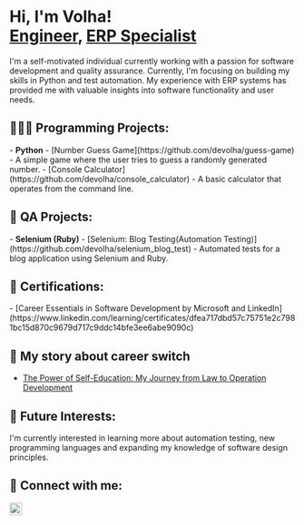 <h1>Hi, I'm Volha! <br/><a href="https://github.com/devolha">Engineer</a>, <a href="https://www.linkedin.com/in/volha-sakalouskaya/">ERP Specialist</a></h1>

<p>I'm a self-motivated individual currently working with a passion for software development and quality assurance. Currently, I'm focusing on building my skills in Python and test automation. My experience with ERP systems has provided me with valuable insights into software functionality and user needs.</p>

<h2>👩🏼‍💻 Programming Projects:</h2>
-   <b>Python</b>
    -   [Number Guess Game](https://github.com/devolha/guess-game) - A simple game where the user tries to guess a randomly generated number.
    -   [Console Calculator](https://github.com/devolha/console_calculator) - A basic calculator that operates from the command line.

<h2>🧪 QA Projects:</h2>
-   <b>Selenium (Ruby)</b>
    -   [Selenium: Blog Testing(Automation Testing)](https://github.com/devolha/selenium_blog_test) - Automated tests for a blog application using Selenium and Ruby.

<h2>📄 Certifications:</h2>
-   [Career Essentials in Software Development by Microsoft and LinkedIn](https://www.linkedin.com/learning/certificates/dfea717dbd57c75751e2c7981bc15d870c9679d717c9ddc14bfe3ee6abe9090c)

<h2>📇 My story about career switch</h2>

-   [The Power of Self-Education: My Journey from Law to Operation Development](https://www.linkedin.com/pulse/power-self-education-my-journey-from-law-operation-volha-sakalouskaya-c8gwc/?trackingId=15%2Bp7%2F%2FYSTmPm3iq%2F71wkA%3D%3D)

<h2>🌱 Future Interests:</h2>
<p>I'm currently interested in learning more about automation testing, new programming languages and expanding my knowledge of software design principles.</p>

<h2> 🤳 Connect with me:</h2>

[<img align="left" alt="VolhaSakalouskaya | LinkedIn" width="22px" src="https://cdn.jsdelivr.net/npm/simple-icons@v3/icons/linkedin.svg" />][linkedin]

[linkedin]: https://linkedin.com/in/volha-sakalouskaya/
